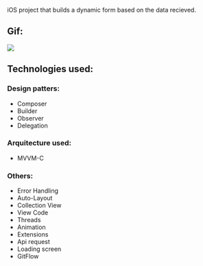 
iOS project that builds a dynamic form based on the data recieved.

## Gif:
![](https://media.giphy.com/media/6g5ktcc4Jl2A2TusYS/giphy.gif)

## Technologies used:
### Design patters:
  - Composer
  - Builder
  - Observer
  - Delegation

### Arquitecture used:
  - MVVM-C
  
### Others:
  - Error Handling
  - Auto-Layout
  - Collection View
  - View Code
  - Threads
  - Animation
  - Extensions
  - Api request
  - Loading screen
  - GitFlow
